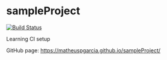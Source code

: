 # sampleProject

[![Build Status](https://travis-ci.com/MatheusPGarcia/sampleProject.svg?branch=master)](https://travis-ci.com/MatheusPGarcia/sampleProject)

Learning CI setup

GitHub page:
https://matheuspgarcia.github.io/sampleProject/
